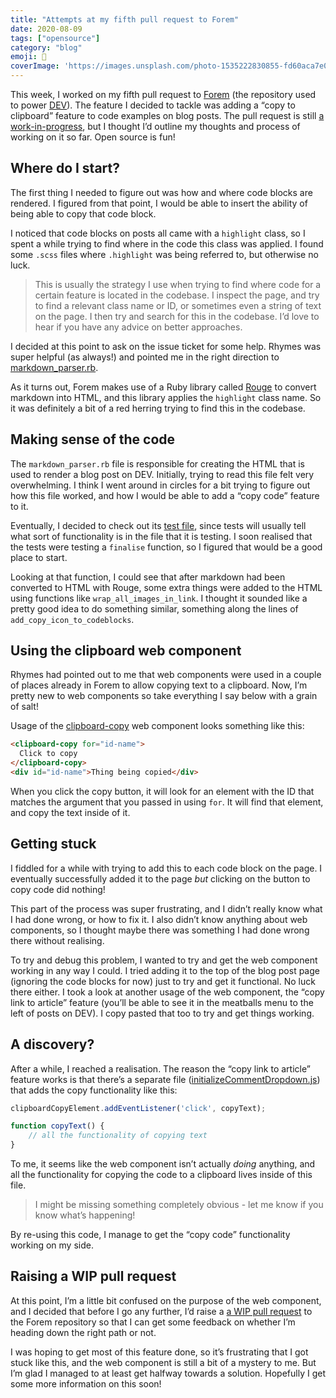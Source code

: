 ```yaml
---
title: "Attempts at my fifth pull request to Forem"
date: 2020-08-09
tags: ["opensource"]
category: "blog"
emoji: 🌻
coverImage: 'https://images.unsplash.com/photo-1535222830855-fd60aca7e065?ixlib=rb-1.2.1&ixid=eyJhcHBfaWQiOjEyMDd9&auto=format&fit=crop&w=1350&q=80'
---
```


This week, I worked on my fifth pull request to [Forem](https://github.com/forem/forem) (the repository used to power [DEV](https://dev.to)). The feature I decided to tackle was adding a “copy to clipboard” feature to code examples on blog posts.
The pull request is still [a work-in-progress](https://github.com/forem/forem/pull/9688), but I thought I’d outline my thoughts and process of working on it so far. Open source is fun!

## Where do I start?

The first thing I needed to figure out was how and where code blocks are rendered. I figured from that point, I would be able to insert the ability of being able to copy that code block. 

I noticed that code blocks on posts all came with a `highlight` class, so I spent a while trying to find where in the code this class was applied. I found some `.scss` files where `.highlight` was being referred to, but otherwise no luck.

> This is usually the strategy I use when trying to find where code for a certain feature is located in the codebase. I inspect the page, and try to find a relevant class name or ID, or sometimes even a string of text on the page. I then try and search for this in the codebase. I’d love to hear if you have any advice on better approaches.

I decided at this point to ask on the issue ticket for some help. Rhymes was super helpful (as always!) and pointed me in the right direction to [markdown_parser.rb](https://github.com/forem/forem/blob/master/app/labor/markdown_parser.rb). 

As it turns out, Forem makes use of a Ruby library called [Rouge](https://github.com/rouge-ruby/rouge) to convert markdown into HTML, and this library applies the `highlight` class name. So it was definitely a bit of a red herring trying to find this in the codebase.

## Making sense of the code

The `markdown_parser.rb` file is responsible for creating the HTML that is used to render a blog post on DEV. Initially, trying to read this file felt very overwhelming. I think I went around in circles for a bit trying to figure out how this file worked, and how I would be able to add a “copy code” feature to it.

Eventually, I decided to check out its [test file](https://github.com/forem/forem/blob/master/spec/labor/markdown_parser_spec.rb), since tests will usually tell what sort of functionality is in the file that it is testing. I soon realised that the tests were testing a `finalise` function, so I figured that would be a good place to start. 

Looking at that function, I could see that after markdown had been converted to HTML with Rouge, some extra things were added to the HTML using functions like `wrap_all_images_in_link`.
I thought it sounded like a pretty good idea to do something similar, something along the lines of `add_copy_icon_to_codeblocks`.

## Using the clipboard web component

Rhymes had pointed out to me that web components were used in a couple of places already in Forem to allow copying text to a clipboard. Now, I’m pretty new to web components so take everything I say below with a grain of salt!

Usage of the [clipboard-copy](https://www.webcomponents.org/element/clipboard-copy-element) web component looks something like this:
```html
<clipboard-copy for="id-name">
  Click to copy
</clipboard-copy>
<div id="id-name">Thing being copied</div>

```
When you click the copy button, it will look for an element with the ID that matches the argument that you passed in using `for`. It will find that element, and copy the text inside of it.

## Getting stuck

I fiddled for a while with trying to add this to each code block on the page. I eventually successfully added it to the page _but_ clicking on the button to copy code did nothing!

This part of the process was super frustrating, and I didn’t really know what I had done wrong, or how to fix it. I also didn’t know anything about web components, so I thought maybe there was something I had done wrong there without realising.

To try and debug this problem, I wanted to try and get the web component working in any way I could. I tried adding it to the top of the blog post page (ignoring the code blocks for now) just to try and get it functional. No luck there either.
I took a look at another usage of the web component, the “copy link to article” feature (you’ll be able to see it in the meatballs menu to the left of posts on DEV). I copy pasted that too to try and get things working.

## A discovery?

After a while, I reached a realisation. The reason the “copy link to article” feature works is that there’s a separate file ([initializeCommentDropdown.js](https://github.com/forem/forem/blob/master/app/assets/javascripts/initializers/initializeCommentDropdown.js)) that adds the copy functionality like this:
```js
clipboardCopyElement.addEventListener('click', copyText);

function copyText() {
    // all the functionality of copying text
}
```

To me, it seems like the web component isn’t actually _doing_ anything, and all the functionality for copying the code to a clipboard lives inside of this file.

> I might be missing something completely obvious - let me know if you know what’s happening!

By re-using this code, I manage to get the “copy code” functionality working on my side.

## Raising a WIP pull request

At this point, I’m a little bit confused on the purpose of the web component, and I decided that before I go any further, I’d raise a [a WIP pull request](https://github.com/forem/forem/pull/9688) to the Forem repository so that I can get some feedback on whether I’m heading down the right path or not.

I was hoping to get most of this feature done, so it’s frustrating that I got stuck like this, and the web component is still a bit of a mystery to me. But I’m glad I managed to at least  get halfway towards a solution. Hopefully I get some more information on this soon!
